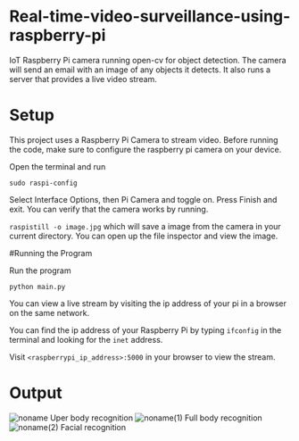 # Real-time-video-surveillance-using-raspberry-pi
IoT Raspberry Pi camera running open-cv for object detection. The camera will send an email with an image of any objects it detects. It also runs a server that provides a live video stream.

# Setup

This project uses a Raspberry Pi Camera to stream video. Before running the code, make sure to configure the raspberry pi camera on your device.

Open the terminal and run

```sudo raspi-config```

Select Interface Options, then Pi Camera and toggle on. Press Finish and exit.
You can verify that the camera works by running.

```raspistill -o image.jpg```
which will save a image from the camera in your current directory. You can open up the file inspector and view the image.

#Running the Program

Run the program

```python main.py```

You can view a live stream by visiting the ip address of your pi in a browser on the same network. 

You can find the ip address of your Raspberry Pi by typing ```ifconfig``` in the terminal and looking for the ```inet``` address.

Visit ```<raspberrypi_ip_address>:5000``` in your browser to view the stream.

# Output
![noname](https://user-images.githubusercontent.com/53009277/215036384-be101093-96e2-4a61-affd-281425a0a964.jpg)
Uper body recognition
![noname(1)](https://user-images.githubusercontent.com/53009277/215036489-12e0dc05-e2a0-4006-b5e7-6a917d2c5d1f.jpg)
Full body recognition
![noname(2)](https://user-images.githubusercontent.com/53009277/215036531-d280700c-3f72-44c3-9ee3-bb18306828c4.jpg)
Facial recognition
